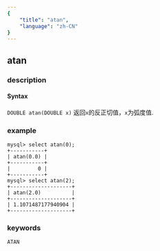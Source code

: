 ```yaml
---
{
    "title": "atan",
    "language": "zh-CN"
}
---
```


<!-- 
Licensed to the Apache Software Foundation (ASF) under one
or more contributor license agreements.  See the NOTICE file
distributed with this work for additional information
regarding copyright ownership.  The ASF licenses this file
to you under the Apache License, Version 2.0 (the
"License"); you may not use this file except in compliance
with the License.  You may obtain a copy of the License at
  http://www.apache.org/licenses/LICENSE-2.0
Unless required by applicable law or agreed to in writing,
software distributed under the License is distributed on an
"AS IS" BASIS, WITHOUT WARRANTIES OR CONDITIONS OF ANY
KIND, either express or implied.  See the License for the
specific language governing permissions and limitations
under the License.
-->

## atan

### description
#### Syntax

`DOUBLE atan(DOUBLE x)`
返回`x`的反正切值，`x`为弧度值.

### example

```
mysql> select atan(0);
+-----------+
| atan(0.0) |
+-----------+
|         0 |
+-----------+
mysql> select atan(2);
+--------------------+
| atan(2.0)          |
+--------------------+
| 1.1071487177940904 |
+--------------------+
```

### keywords
	ATAN
